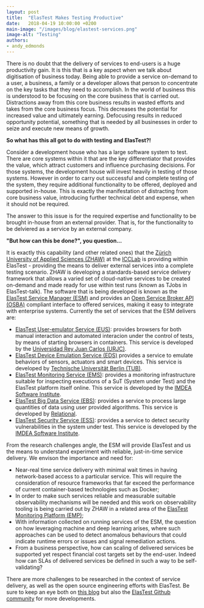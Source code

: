 ```yaml
---
layout: post
title:  "ElasTest Makes Testing Productive"
date:   2018-04-19 10:00:00 +0200
main-image: "/images/blog/elastest-services.png"
image-alt: "Testing"
authors:
- andy_edmonds
---
```


There is no doubt that the delivery of services to end-users is a huge productivity gain. It is this that is a key aspect when we talk about digitisation of business today. Being able to provide a service on-demand to a user, a business, a family or a developer allows that person to concentrate on the key tasks that they need to accomplish. In the world of business this is understood to be focusing on the core business that is carried out. Distractions away from this core business results in wasted efforts and takes from the core business focus. This decreases the potential for increased value and ultimately earning. Defocusing results in reduced opportunity potential, something that is needed by all businesses in order to seize and execute new means of growth.

**So what has this all got to do with testing and ElasTest?!** 

Consider a development house who has a large software system to test. There are core systems within it that are the key differentiator that provides the value, which attract customers and influence purchasing decisions. For those systems, the development house will invest heavily in testing of those systems. However in order to carry out successful and complete testing of the system, they require additional functionality to be offered, deployed and supported in-house. This is exactly the manifestation of distracting from core business value, introducing further technical debt and expense, when it should not be required. 

The answer to this issue is for the required expertise and functionality to be brought in-house from an external provider. That is, for the functionality to be delviered as a service by an external company.

**"But how can this be done?", you question...**

It is exactly this capability (and other related ones) that the [Zürich University of Applied Sciences (ZHAW)](https://www.zhaw.ch/en/university/) at the [ICCLab](http://blog.zhaw.ch/icclab) is providing within ElasTest - providing the means to deliver external services into a complete testing scenario. ZHAW is developing a standards-based service delivery framework that allows a varied set of cloud-native services to be created on-demand and made ready for use within test runs (known as TJobs in ElasTest-talk). The software that is being developed is known as the [ElasTest Service Manager (ESM)](https://elastest.github.io/elastest-service-manager/) and provides an [Open Service Broker API (OSBA)](https://www.openservicebrokerapi.org) compliant interface to offered services, making it easy to integrate with enterprise systems. Currently the set of services that the ESM delivers are:

* [ElasTest User-emulator Service (EUS)](https://github.com/elastest/elastest-user-emulator-service): provides browsers for both manual interaction and automated interacion under the control of tests, by means of starting browsers in containers. This service is developed by the [Universidad Rey Juan Carlos (URJC)](http://www.urjc.es/).
* [ElasTest Device Emulation Service (EDS)](https://github.com/elastest/elastest-device-emulator-service) provides a service to emulate behaviors of sensors, actuators and smart devices. This service is developed by [Technische Universität Berlin (TUB)](http://www.tu-berlin.de/menue/home/parameter/en/).
* [ElasTest Monitoring Service (EMS)](https://github.com/elastest/elastest-monitoring-service): provides a monitoring infrastructure suitable for inspecting executions of a SuT (System under Test) and the ElasTest platform itself online. This service is developed by the [IMDEA Software Institute](http://software.imdea.org/).
* [ElasTest Big Data Service (EBS)](https://github.com/elastest/elastest-bigdata-service): provides a service to process large quantities of data using user provided algorithms. This service is developed by [Relational](http://www.relationalfs.com/).
* [ElasTest Security Service (ESS)](https://github.com/elastest/elastest-security-service): provides a service to detect security vulnerabilities in the system under test. This service is developed by the [IMDEA Software Institute](http://software.imdea.org/).

From the research challenges angle, the ESM will provide ElasTest and us the means to understand experiment with reliable, just-in-time service delivery. We envison the importance and need for: 

* Near-real time service delivery with minimal wait times in having network-based access to a particular service. This will require the consideration of resource frameworks that far exceed the performance of current container-based technologies such as Docker;
* In order to make such services reliable and measurable suitable observability mechanisms will be needed and this work on observability tooling is being carried out by ZHAW in a related area of the [ElasTest Monitoring Platform (EMP)](https://github.com/elastest/elastest-monitoring-platform);
* With information collected on running services of the ESM, the question on how leveraging machine and deep learning arises, where such approaches can be used to detect anomalous behaviours that could indicate runtime errors or issues and signal remediation actions.
* From a business perspective, how can scaling of delivered services be supported yet respect financial cost targets set by the end-user. Indeed how can SLAs of delivered services be defined in such a way to be self-validating?

There are more challenges to be researched in the context of service delivery, as well as the open source engineering efforts with ElasTest. Be sure to keep an eye both on [this blog](http://elastest.io/blog/) but also the [ElasTest Github community](https://github.com/elastest) for more developments.